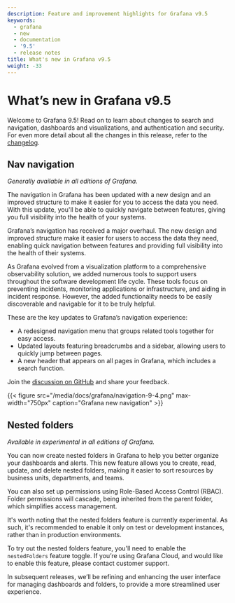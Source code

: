 ```yaml
---
description: Feature and improvement highlights for Grafana v9.5
keywords:
  - grafana
  - new
  - documentation
  - '9.5'
  - release notes
title: What's new in Grafana v9.5
weight: -33
---
```


# What’s new in Grafana v9.5

Welcome to Grafana 9.5! Read on to learn about changes to search and navigation, dashboards and visualizations, and authentication and security. For even more detail about all the changes in this release, refer to the [changelog](https://github.com/grafana/grafana/blob/master/CHANGELOG.md).

<!-- Template below

## Feature
[Generally available | Available in experimental/beta] in Grafana [Open Source, Enterprise, Cloud Free, Cloud Pro, Cloud Advanced]

Description. Include an overview of the feature and problem it solves, and where to learn more (like a link to the docs).

> **Note:** You must use relative references when linking to docs within the Grafana repo. Please do not use absolute URLs. For more information about relrefs, refer to [Links and references](/docs/writers-toolkit/writing-guide/references/).-->

## Nav navigation

_Generally available in all editions of Grafana._

The navigation in Grafana has been updated with a new design and an improved structure to make it easier for you to access the data you need. With this update, you'll be able to quickly navigate between features, giving you full visibility into the health of your systems.

Grafana’s navigation has received a major overhaul. The new design and improved structure make it easier for users to access the data they need, enabling quick navigation between features and providing full visibility into the health of their systems.

As Grafana evolved from a visualization platform to a comprehensive observability solution, we added numerous tools to support users throughout the software development life cycle. These tools focus on preventing incidents, monitoring applications or infrastructure, and aiding in incident response. However, the added functionality needs to be easily discoverable and navigable for it to be truly helpful.

These are the key updates to Grafana’s navigation experience:

- A redesigned navigation menu that groups related tools together for easy access.
- Updated layouts featuring breadcrumbs and a sidebar, allowing users to quickly jump between pages.
- A new header that appears on all pages in Grafana, which includes a search function.

Join the [discussion on GitHub](https://github.com/grafana/grafana/discussions/58910) and share your feedback.

{{< figure src="/media/docs/grafana/navigation-9-4.png" max-width="750px" caption="Grafana new navigation" >}}

## Nested folders

_Available in experimental in all editions of Grafana._

You can now create nested folders in Grafana to help you better organize your dashboards and alerts. This new feature allows you to create, read, update, and delete nested folders, making it easier to sort resources by business units, departments, and teams.

You can also set up permissions using Role-Based Access Control (RBAC). Folder permissions will cascade, being inherited from the parent folder, which simplifies access management.

It's worth noting that the nested folders feature is currently experimental. As such, it's recommended to enable it only on test or development instances, rather than in production environments.

To try out the nested folders feature, you'll need to enable the `nestedFolders` feature toggle. If you’re using Grafana Cloud, and would like to enable this feature, please contact customer support.

In subsequent releases, we’ll be refining and enhancing the user interface for managing dashboards and folders, to provide a more streamlined user experience.
